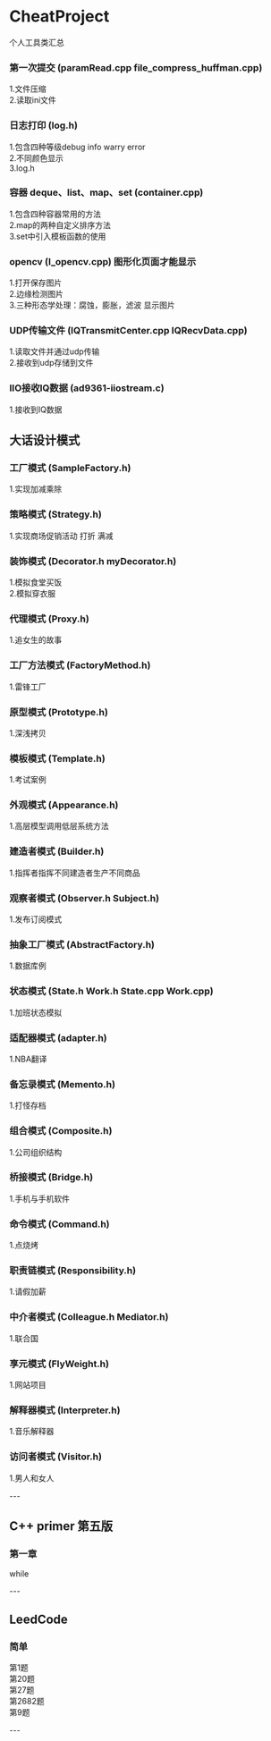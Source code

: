 # CheatProject
个人工具类汇总

### 第一次提交 (paramRead.cpp file_compress_huffman.cpp)
1.文件压缩 <br />
2.读取ini文件 <br />

### 日志打印 (log.h)
1.包含四种等级debug info warry error <br />
2.不同颜色显示 <br />
3.log.h <br />

### 容器 deque、list、map、set (container.cpp)
1.包含四种容器常用的方法 <br />
2.map的两种自定义排序方法 <br />
3.set中引入模板函数的使用 <br />

### opencv (l_opencv.cpp) 图形化页面才能显示
1.打开保存图片 <br />
2.边缘检测图片 <br />
3.三种形态学处理：腐蚀，膨胀，滤波 显示图片 <br />

### UDP传输文件 (IQTransmitCenter.cpp IQRecvData.cpp) 
1.读取文件并通过udp传输 <br />
2.接收到udp存储到文件 <br />

### IIO接收IQ数据 (ad9361-iiostream.c) 
1.接收到IQ数据 <br />

## 大话设计模式

### 工厂模式 (SampleFactory.h) 
1.实现加减乘除 <br />

### 策略模式 (Strategy.h) 
1.实现商场促销活动 打折 满减 <br />

### 装饰模式 (Decorator.h myDecorator.h) 
1.模拟食堂买饭 <br />
2.模拟穿衣服 <br />

### 代理模式 (Proxy.h) 
1.追女生的故事 <br />

### 工厂方法模式 (FactoryMethod.h) 
1.雷锋工厂 <br />

### 原型模式 (Prototype.h) 
1.深浅拷贝 <br />

### 模板模式 (Template.h) 
1.考试案例 <br />

### 外观模式 (Appearance.h) 
1.高层模型调用低层系统方法 <br />

### 建造者模式 (Builder.h) 
1.指挥者指挥不同建造者生产不同商品 <br />

### 观察者模式 (Observer.h Subject.h) 
1.发布订阅模式 <br />

### 抽象工厂模式 (AbstractFactory.h) 
1.数据库例 <br />

### 状态模式 (State.h Work.h State.cpp Work.cpp) 
1.加班状态模拟 <br />

### 适配器模式 (adapter.h) 
1.NBA翻译 <br />

### 备忘录模式 (Memento.h) 
1.打怪存档 <br />

### 组合模式 (Composite.h) 
1.公司组织结构 <br />

### 桥接模式 (Bridge.h) 
1.手机与手机软件 <br />

### 命令模式 (Command.h) 
1.点烧烤 <br />

### 职责链模式 (Responsibility.h) 
1.请假加薪 <br />

### 中介者模式 (Colleague.h Mediator.h) 
1.联合国 <br />

### 享元模式 (FlyWeight.h) 
1.网站项目 <br />

### 解释器模式 (Interpreter.h) 
1.音乐解释器 <br />

### 访问者模式 (Visitor.h) 
1.男人和女人 <br />

---<br />

## C++ primer 第五版

### 第一章
while<br />

---<br />

## LeedCode

### 简单
第1题<br />
第20题<br />
第27题<br />
第2682题<br />
第9题<br />


---<br />
